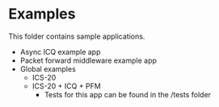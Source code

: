 # Examples

This folder contains sample applications.

- Async ICQ example app
- Packet forward middleware example app
- Global examples
	- ICS-20
	- ICS-20 + ICQ + PFM
		- Tests for this app can be found in the /tests folder